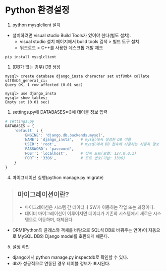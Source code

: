 # Python 환경설정

1. python mysqlclient 설치

- 설치하려면 visual studio Build Tools가 있어야 한다(별도 설치).
  - visual studio 설치 페이지에서 build tools 검색 > 빌드 도구 설치
  - 워크로드 > C++를 사용한 데스크톱 개발 체크

```
pip install mysqlclient
```

1. (DB가 없는 경우) DB 생성

```
mysql> create database django_insta character set utf8mb4 collate utf8mb4_general_ci;
Query OK, 1 row affected (0.01 sec)

mysql> use django_insta
mysql> show tables;
Empty set (0.01 sec)
```

1. settings.py에 DATABASES={}에 테이블 정보 입력

```py
# settings.py
DATABASES = {
    'default' : {
        'ENGINE': 'django.db.backends.mysql',
        'NAME': 'django_insta',   # mysql에서 생성한 DB 이름
        'USER': 'root',           # mysql에서 DB 접속에 사용하는 사용자 정보
        'PASSWORD': 'password',
        'HOST': 'localhost',      # 접속 포트(로컬: 127.0.0.1)
        'PORT': '3306',           # 포트 번호(기본: 3306)
    }
}
```

4. 마이그레이션 실행(python manage.py migrate)

> ## 마이그레이션이란?
>
> - 마이그레이션은 시스템 간 데이터나 SW가 이동하는 작업 또는 과정이다.
> - 데이터 마이그레이션이 이루어지면 데이터가 기존의 시스템에서 새로운 시스템으로 이동하며, 대체된다.

- ORM(Python의 클래스와 객체를 바탕으로 SQL식 DB로 바꿔주는 언어)이 자동으로 MySQL DB와 Django model를 호환되게 해준다.

5. 설정 확인

- django에서 python manage.py inspectdb로 확인할 수 있다.
- db가 성공적으로 연동된 경우 테이블 정보가 표시된다.
